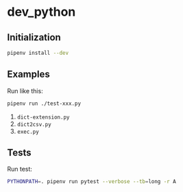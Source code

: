 # dev_python

## Initialization
```bash
pipenv install --dev
```

## Examples
Run like this:
```bash
pipenv run ./test-xxx.py
```

1. `dict-extension.py`
2. `dict2csv.py`
3. `exec.py`

## Tests
Run test:
```bash
PYTHONPATH=. pipenv run pytest --verbose --tb=long -r A
```
